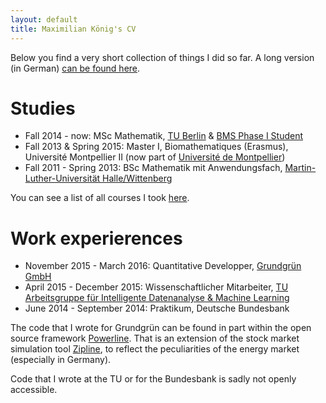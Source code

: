 ```yaml
---
layout: default
title: Maximilian König's CV
---
```


Below you find a very short collection of things I did so far. A long version (in German) [can be found here](https://maxkoe.github.com/cv.pdf).

# Studies

- Fall 2014 - now: MSc Mathematik, [TU Berlin](www.tu-berlin.de) & [BMS Phase I Student](www.math-berlin.de)
- Fall 2013 & Spring 2015: Master I, Biomathematiques (Erasmus), Université Montpellier II (now part of [Université de Montpellier](www.umontpellier.fr))
- Fall 2011 - Spring 2013: BSc Mathematik mit Anwendungsfach, [Martin-Luther-Universität Halle/Wittenberg](www.uni-halle.de)

You can see a list of all courses I took [here](courses.html).

# Work experierences

- November 2015 - March 2016: Quantitative Developper, [Grundgrün GmbH](www.grundgruen.de)
- April 2015 - December 2015: Wissenschaftlicher Mitarbeiter, [TU Arbeitsgruppe für Intelligente Datenanalyse & Machine Learning](ml.tu-berlin.de)
- June 2014 - September 2014: Praktikum, Deutsche Bundesbank

The code that I wrote for Grundgrün can be found in part within the open source framework [Powerline](https://github.com/powerline/powerline).
That is an extension of the stock market simulation tool [Zipline](https://github.com/quantopian/zipline), to reflect the 
peculiarities of the energy market (especially in Germany).

Code that I wrote at the TU or for the Bundesbank is sadly not openly accessible.
